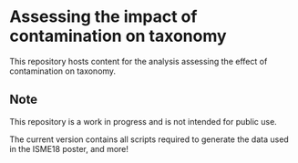 # Assessing the impact of contamination on taxonomy

This repository hosts content for the analysis assessing the effect of contamination on taxonomy.

## Note

This repository is a work in progress and is not intended for public use.

The current version contains all scripts required to generate the data used in the ISME18 poster, and more!
